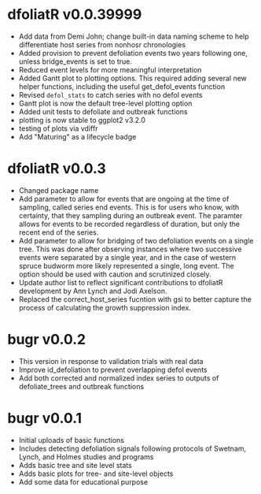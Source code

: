 # dfoliatR v0.0.39999
* Add data from Demi John; change built-in data naming scheme to help differentiate host series from nonhosr chronologies
* Added provision to prevent defoliation events two years following one, unless bridge_events is set to true.
* Reduced event levels for more meaningful interpretation
* Added Gantt plot to plotting options. This required adding several new helper functions, including the useful get_defol_events function
* Revised `defol_stats` to catch series with no defol events
* Gantt plot is now the default tree-level plotting option
* Added unit tests to defoliate and outbreak functions
* plotting is now stable to ggplot2 v3.2.0
* testing of plots via vdiffr
* Add "Maturing" as a lifecycle badge


# dfoliatR v0.0.3
* Changed package name
* Add parameter to allow for events that are ongoing at the time of sampling, called series end events. This is for users who know, with certainty, that they sampling during an outbreak event. The paramter allows for events to be recorded regardless of duration, but only the recent end of the series.
* Add parameter to allow for bridging of two defoliation events on a single tree. This was done after observing instances where two successive events were separated by a single year, and in the case of western spruce budworm more likely represented a single, long event. The option should be used with caution and scrutinized closely.
* Update author list to reflect significant contributions to dfoliatR development by Ann Lynch and Jodi Axelson.
* Replaced the correct_host_series fucntion with gsi to better capture the process of calculating the growth suppression index.

# bugr v0.0.2
* This version in response to validation trials with real data
* Improve id_defoliation to prevent overlapping defol events
* Add both corrected and normalized index series to outputs of defoliate_trees and outbreak functions

# bugr v0.0.1

* Initial uploads of basic functions
* Includes detecting defoliation signals following protocols of Swetnam, Lynch, and Holmes studies and programs
* Adds basic tree and site level stats
* Adds basic plots for tree- and site-level objects
* Add some data for educational purpose
